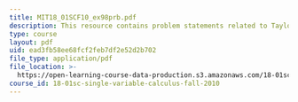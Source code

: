 ```yaml
---
title: MIT18_01SCF10_ex98prb.pdf
description: This resource contains problem statements related to Taylor's series.
type: course
layout: pdf
uid: ead3fb58ee68fcf2feb7df2e52d2b702
file_type: application/pdf
file_location: >-
  https://open-learning-course-data-production.s3.amazonaws.com/18-01sc-single-variable-calculus-fall-2010/ead3fb58ee68fcf2feb7df2e52d2b702_MIT18_01SCF10_ex98prb.pdf
course_id: 18-01sc-single-variable-calculus-fall-2010
---
```

